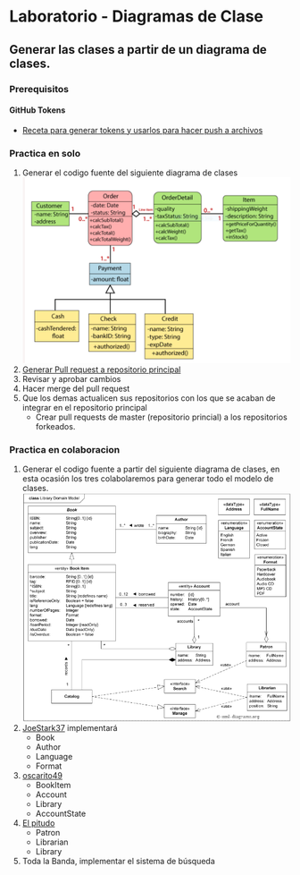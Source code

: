 # Laboratorio - Diagramas de Clase
## Generar las clases a partir de un diagrama de clases.

### Prerequisitos

#### GitHub Tokens
- [Receta para generar tokens y usarlos para hacer push a archivos](https://docs.github.com/en/authentication/keeping-your-account-and-data-secure/creating-a-personal-access-token)

### Practica en solo

1. Generar el codigo fuente del siguiente diagrama de clases
![Order System](/images/diagrama-clase-01.PNG "Diagrama de clases inicial")
2. [Generar Pull request a repositorio principal](https://github.com/JoeStark37/class-diagram-lab)
3. Revisar y aprobar cambios
4. Hacer merge del pull request
5. Que los demas actualicen sus repositorios con los que se acaban de integrar en el repositorio principal
    - Crear pull requests de master (repositorio princial) a los repositorios forkeados.

### Practica en colaboracion

1. Generar el codigo fuente a partir del siguiente diagrama de clases, en esta ocasión los tres colabolaremos para generar todo el modelo de clases.
![Library system](/images/diagrama-clase-02.png "Diagrama de clase biblioteca")
2. [JoeStark37](https://github.com/JoeStark37/class-diagram-lab) implementará
    - Book
    - Author
    - Language
    - Format
3. [oscarito49](https://github.com/oscarito49/class-diagram-lab)
    - BookItem
    - Account
    - Library
    - AccountState
4. [El pitudo](https://github.com/Laboratorios-Gigabyte/class-diagram-lab?organization=Laboratorios-Gigabyte&organization=Laboratorios-Gigabyte)
    - Patron
    - Librarian
    - Library
5. Toda la Banda, implementar el sistema de búsqueda